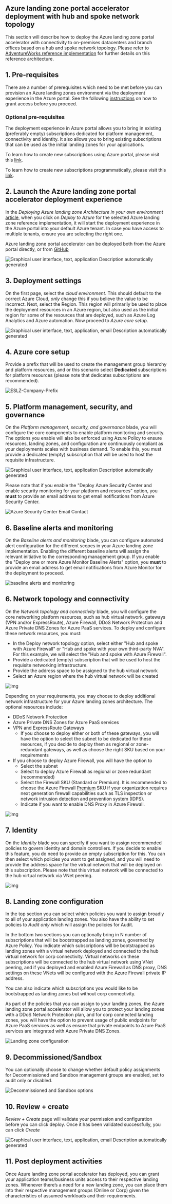 ## Azure landing zone portal accelerator deployment with hub and spoke network topology

This section will describe how to deploy the Azure landing zone portal accelerator with connectivity to on-premises datacenters and branch offices based on a hub and spoke network topology. Please refer to [AdventureWorks reference implementation](https://github.com/Azure/Enterprise-Scale/blob/main/docs/reference/adventureworks/README.md) for further details on this reference architecture.

## 1. Pre-requisites

There are a number of prerequisites which need to be met before you can provision an Azure landing zones environment via the deployment experience in the Azure portal. See the following [instructions](./Deploying-ALZ-Pre-requisites.md) on how to grant access before you proceed.

### Optional pre-requisites

The deployment experience in Azure portal allows you to bring in existing (preferably empty) subscriptions dedicated for platform management, connectivity and identity. It also allows you to bring existing subscriptions that can be used as the initial landing zones for your applications.

To learn how to create new subscriptions using Azure portal, please visit this [link](https://azure.microsoft.com/en-us/blog/create-enterprise-subscription-experience-in-azure-portal-public-preview/).

To learn how to create new subscriptions programmatically, please visit this [link](https://docs.microsoft.com/en-us/azure/cost-management-billing/manage/programmatically-create-subscription).

## 2. Launch the Azure landing zone portal accelerator deployment experience

In the *Deploying Azure landing zone Architecture in your own environment* [article](https://github.com/Azure/Enterprise-Scale#deploying-enterprise-scale-architecture-in-your-own-environment), when you click on *Deploy to Azure* for the selected Azure landing zone reference implementation, it will start the deployment experience in the Azure portal into your default Azure tenant. In case you have access to multiple tenants, ensure you are selecting the right one.

Azure landing zone portal accelerator can be deployed both from the Azure portal directly, or from [GitHub](https://github.com/Azure/Enterprise-Scale#deploying-enterprise-scale-architecture-in-your-own-environment)

![Graphical user interface, text, application  Description automatically generated](./media/clip_image004.jpg)

## 3. Deployment settings

On the first page, select the *cloud environment*. This should default to the correct Azure Cloud, *only* change this if you believe the value to be incorrect. Next, select the Region. This region will primarily be used to place the deployment resources in an Azure region, but also used as the initial region for some of the resources that are deployed, such as Azure Log Analytics and Azure automation. Now proceed to *Azure core setup*.

![Graphical user interface, text, application, email  Description automatically generated](./media/clip_image010.jpg)

## 4. Azure core setup

Provide a prefix that will be used to create the management group hierarchy and platform resources, and or this scenario select **Dedicated** subscriptions for platform resources (please note that dedicates subscriptions are recommended).

![ESLZ-Company-Prefix](./media/ESLZ-Company-Prefix.JPG)

## 5. Platform management, security, and governance

On the *Platform management, security, and governance* blade, you will configure the core components to enable platform monitoring and security. The options you enable will also be enforced using Azure Policy to ensure resources, landing zones, and configuration are continuously compliant as your deployments scales with business demand. To enable this, you must provide a dedicated (empty) subscription that will be used to host the requisite infrastructure.

![Graphical user interface, text, application  Description automatically generated](./media/clip_image014.jpg)

Please note that if you enable the "Deploy Azure Security Center and enable security monitoring for your platform and resources" option, you **must** to provide an email address to get email notifications from Azure Security Center.

![Azure Security Center Email Contact](./media/clip_image014asc.jpg)

## 6. Baseline alerts and monitoring

On the *Baseline alerts and monitoring* blade, you can configure automated alert configuration for the different scopes in your Azure landing zone implementation. Enabling the different baseline alerts will assign the relevant initiative to the corresponding management group. If you enable the "Deploy one or more Azure Monitor Baseline Alerts" option, you **must** to provide an email address to get email notifications from Azure Monitor for the deployment to proceed.

![baseline alerts and monitoring](./media/alz-portal-baselinealerts.jpg)

## 6. Network topology and connectivity
On the *Network topology and connectivity* blade, you will configure the core networking platform resources, such as hub virtual network, gateways (VPN and/or ExpressRoute), Azure Firewall, DDoS Network Protection and Azure Private DNS Zones for Azure PaaS services. To deploy and configure these network resources, you must:

* In the Deploy network topology option, select either "Hub and spoke with Azure Firewall" or "Hub and spoke with your own third-party NVA".  For this example, we will select the "Hub and spoke with Azure Firewall".
* Provide a dedicated (empty) subscription that will be used to host the requisite networking infrastructure.
* Provide the address space to be assigned to the hub virtual network
* Select an Azure region where the hub virtual network will be created

 ![img](./media/clip_image036a.png)

Depending on your requirements, you may choose to deploy additional network infrastructure for your Azure landing zones architecture. The optional resources include:

* DDoS Network Protection
* Azure Private DNS Zones for Azure PaaS services
* VPN and ExpressRoute Gateways
  * If you choose to deploy either or both of these gateways, you will have the option to select the subnet to be dedicated for these resources, if you decide to deploy them as regional or zone-redundant gateways, as well as choose the right SKU based on your requirements
* If you choose to deploy Azure Firewall, you will have the option to
  * Select the subnet
  * Select to deploy Azure Firewall as regional or zone redundant (recommended)
  * Select the Firewall SKU (Standard or Premium). It is recommended to choose the Azure Firewall [Premium](https://docs.microsoft.com/azure/firewall/premium-features) SKU if your organization requires next generation firewall capabilities such as TLS inspection or network intrusion detection and prevention system (IDPS).
  * Indicate if you want to enable DNS Proxy in Azure Firewall. 

 ![img](./media/clip_image036b.png)


## 7. Identity
On the *Identity* blade you can specify if you want to assign recommended policies to govern identity and domain controllers. If you decide to enable this feature, you do need to provide an empty subscription for this. You can then select which policies you want to get assigned, and you will need to provide the address space for the virtual network that will be deployed on this subscription. Please note that this virtual network will be connected to the hub virtual network via VNet peering. 

 ![img](./media/clip_image036c.png)

## 8. Landing zone configuration

In the top section you can select which policies you want to assign broadly to all of your application landing zones. You also have the ability to set policies to *Audit only* which will assign the policies for Audit.

In the bottom two sections you can optionally bring in N number of subscriptions that will be bootstrapped as landing zones, governed by Azure Policy. You indicate which subscriptions will be bootstrapped as landing zones with a virtual network deployed and connected to the hub virtual network for corp connectivity. Virtual networks on these subscriptions will be connected to the hub virtual network using VNet peering, and if you deployed and enabled Azure Firewall as DNS proxy, DNS settings on these VNets will be configured with the Azure Firewall private IP address.

You can also indicate which subscriptions you would like to be bootstrapped as landing zones but without corp connectivity.

As part of the policies that you can assign to your landing zones, the Azure landing zone portal accelerator will allow you to protect your landing zones with a DDoS Network Protection plan, and for corp connected landing zones, you will have the option to prevent usage of public endpoints for Azure PaaS services as well as ensure that private endpoints to Azure PaaS services are integrated with Azure Private DNS Zones.

![Landing zone configuration](./media/clip_image037.jpg)

## 9. Decommissioned/Sandbox

You can optionally choose to change whether default policy assignments for Decommissioned and Sandbox management groups are enabled, set to audit only or disabled.

![Decommissioned and Sandbox options](./media/alz-portal-decommsandbox.jpg)

## 10. Review + create

*Review + Create* page will validate your permission and configuration before you can click deploy. Once it has been validated successfully, you can click *Create*

![Graphical user interface, text, application, email  Description automatically generated](./media/clip_image039.jpg)

## 11. Post deployment activities

Once Azure landing zone portal accelerator has deployed, you can grant your application teams/business units access to their respective landing zones. Whenever there’s a need for a new landing zone, you can place them into their respective management groups (Online or Corp) given the characteristics of assumed workloads and their requirements.
